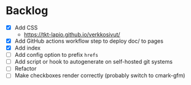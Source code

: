 # Backlog

- [X] Add CSS
  - https://tkt-lapio.github.io/verkkosivut/
- [X] Add GitHub actions workflow step to deploy doc/ to pages
- [X] Add index
- [ ] Add config option to prefix `hrefs`
- [ ] Add script or hook to autogenerate on self-hosted git systems
- [ ] Refactor
- [ ] Make checkboxes render correctly (probably switch to cmark-gfm)
